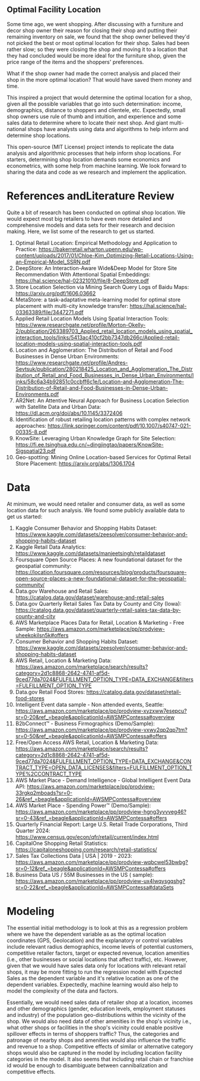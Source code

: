 ##                                          Optimal Facility Location 

Some time ago, we went shopping. After discussing with a furniture and decor shop owner their reason for closing their shop and putting their 
remaining inventory on sale, we found that the shop owner believed they'd not picked the best or most optimal location for their shop. 
Sales  had been rather slow; so they were closing the shop and moving it to a location that they had concluded would be 
more ideal for the furniture shop, given the price range of the items and the shoppers' preferences.

What if the shop owner had made the correct analysis and placed their shop in the more optimal location? 
That would have saved them money and time. 

This inspired a project that would determine the optimal location for a shop, given all the possible variables that go
into such determination: income, demographics, distance to shoppers and clientele, etc. Expectedly, small shop owners use rule
of thumb and intuition, and experience and some sales data to determine where to locate their next shop. And giant multi-national shops have analysts using data 
and algorithms to help inform and determine shop locations.

This open-source (MIT License) project intends to replicate the data analysis and algorithmic processes that 
help inform shop locations. For starters, determining shop location demands some economics and econometrics, with some help from
machine learning. We look forward to sharing the data and code as we research and implement the application. 


# References andLiterature Review

Quite a bit of research has been conducted on optimal shop location. We would expect most big retailers to have even more 
detailed and comprehensive models and data sets for their research and decision making. Here, we list some of the research 
to get us started.

1. Optimal Retail Location: Empirical Methodology and Application to Practice: https://bakerretail.wharton.upenn.edu/wp-content/uploads/2017/01/Chloe-Kim_Optimizing-Retail-Locations-Using-an-Empirical-Model_SSRN.pdf
2. DeepStore: An Interaction-Aware Wide&Deep Model for Store Site Recommendation With Attentional Spatial Embeddings: https://hal.science/hal-02321010/file/8-DeepStore.pdf
3. Store Location Selection via Mining Search Query Logs of Baidu Maps: https://arxiv.org/pdf/1606.03662
4. MetaStore: a task-adaptative meta-learning model for optimal store placement with multi-city knowledge transfer: https://hal.science/hal-03363389/file/3447271.pdf
5. Applied Retail Location Models Using Spatial Interaction Tools: https://www.researchgate.net/profile/Morton-Okelly-2/publication/263389703_Applied_retail_location_models_using_spatial_interaction_tools/links/5413ac410cf2bb7347db266c/Applied-retail-location-models-using-spatial-interaction-tools.pdf
6. Location and Agglomeration: The Distribution of Retail and Food Businesses in Dense Urban Environments: https://www.researchgate.net/profile/Andres-Sevtsuk/publication/280218425_Location_and_Agglomeration_The_Distribution_of_Retail_and_Food_Businesses_in_Dense_Urban_Environments/links/58c6a34b92851c0ccbff6c1e/Location-and-Agglomeration-The-Distribution-of-Retail-and-Food-Businesses-in-Dense-Urban-Environments.pdf
7. AR2Net: An Attentive Neural Approach for Business Location Selection with Satellite Data and Urban Data: https://dl.acm.org/doi/abs/10.1145/3372406
8. Identification of robust retailing location patterns with complex network approaches: https://link.springer.com/content/pdf/10.1007/s40747-021-00335-8.pdf
9. KnowSite: Leveraging Urban Knowledge Graph for Site Selection: https://fi.ee.tsinghua.edu.cn/~dingjingtao/papers/KnowSite-Sigspatial23.pdf
10. Geo-spotting: Mining Online Location-based Services for Optimal Retail Store Placement: https://arxiv.org/abs/1306.1704

# Data

At minimum, we would need retailer and consumer data, as well as some location data for such analysis. We found some publicly available data to get us started: 

1. Kaggle Consumer Behavior and Shopping Habits Dataset: https://www.kaggle.com/datasets/zeesolver/consumer-behavior-and-shopping-habits-dataset
2. Kaggle Retail Data Analytics: https://www.kaggle.com/datasets/manjeetsingh/retaildataset
3. Foursquare Open Source Places: A new foundational dataset for the geospatial community: https://location.foursquare.com/resources/blog/products/foursquare-open-source-places-a-new-foundational-dataset-for-the-geospatial-community/
4. Data.gov Warehouse and Retail Sales: https://catalog.data.gov/dataset/warehouse-and-retail-sales
5. Data.gov Quarterly Retail Sales Tax Data by County and City (Iowa): https://catalog.data.gov/dataset/quarterly-retail-sales-tax-data-by-county-and-city
6. AWS Marketplace Places Data for Retail, Location & Marketing - Free Sample: https://aws.amazon.com/marketplace/pp/prodview-uheekokilsn5k#offers
7. Consumer Behavior and Shopping Habits Dataset: https://www.kaggle.com/datasets/zeesolver/consumer-behavior-and-shopping-habits-dataset
8. AWS Retail, Location & Marketing Data: https://aws.amazon.com/marketplace/search/results?category=2d1c8868-2642-4741-af5d-9ced77da7024&FULFILLMENT_OPTION_TYPE=DATA_EXCHANGE&filters=FULFILLMENT_OPTION_TYPE
9. Data.gov Retail Food Stores: https://catalog.data.gov/dataset/retail-food-stores
10. Intelligent Event data sample - Non attended events, Seattle: https://aws.amazon.com/marketplace/pp/prodview-xyzxww7esepcu?sr=0-20&ref_=beagle&applicationId=AWSMPContessa#overview
11. B2bConnect™ - Business Firmographics (Demo/Sample): https://aws.amazon.com/marketplace/pp/prodview-vxwy2qp2qp7tm?sr=0-50&ref_=beagle&applicationId=AWSMPContessa#offers
12. Free/Open Access AWS Retail, Location & Marketing Data: https://aws.amazon.com/marketplace/search/results?category=2d1c8868-2642-4741-af5d-9ced77da7024&FULFILLMENT_OPTION_TYPE=DATA_EXCHANGE&CONTRACT_TYPE=OPEN_DATA_LICENSES&filters=FULFILLMENT_OPTION_TYPE%2CCONTRACT_TYPE
13. AWS Market Place - Demand Intelligence - Global Intelligent Event Data API: https://aws.amazon.com/marketplace/pp/prodview-33rgkq2mboads?sr=0-26&ref_=beagle&applicationId=AWSMPContessa#overview
14. AWS Market Place - Spending Power™ (Demo/Sample): https://aws.amazon.com/marketplace/pp/prodview-hgng3yvvveg46?sr=0-43&ref_=beagle&applicationId=AWSMPContessa#offers
15. Quarterly Financial Report: Large U.S. Retail Trade Corporations, Third Quarter 2024: https://www.census.gov/econ/qfr/retail/current/index.html
16. CapitalOne Shopping Retail Statistics: https://capitaloneshopping.com/research/retail-statistics/
17. Sales Tax Collections Data | USA | 2019 - 2023: https://aws.amazon.com/marketplace/pp/prodview-wqbcwel53bwbg?sr=0-12&ref_=beagle&applicationId=AWSMPContessa#offers
18. Business Data US / 55M Businesses in the US ( sample): https://aws.amazon.com/marketplace/pp/prodview-ux4lwqysgqshg?sr=0-22&ref_=beagle&applicationId=AWSMPContessa#dataSets

# Modeling

The essential initial methodology is to look at this as a regression problem where we have the dependent variable as 
as the optimal location coordinates (GPS, Geolocation) and the explanatory or control variables include relevant 
radius demographics, income levels of potential customers, competitive retailer factors, target or expected revenue, 
location amenities (i.e., other businesses or social locations that affect traffic), etc. However, given that 
we would have sales data only for locations with relevant retail shops, it may be more fitting to run the regression model
with Expected Sales as the dependent variable and it's relative location as one of the dependent variables. Expectedly, machine learning would also 
help to model the complexity of the data and factors. 

Essentially, we would need sales data of retailer shop at a location, incomes and other demographics
(gender, education levels, employment statuses and industry)  of the population geo-distributions within the vicinity of the shop. 
We would also need data of other amenities in the shop's vicinity i.e., what 
other shops or facilities in the shop's vicinity could enable positive spillover effects in terms of shoppers traffic? Thus, the 
categories and patronage of nearby shops and amenities would also influence the traffic and revenue to a shop.
Competitive effects of similar or alternative category shops would also be captured in the model by including location
facility categories in the model. It also seems that including retail chain or franchise id would be enough to disambiguate
between cannibalization and competitive effects.